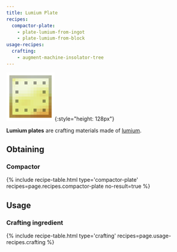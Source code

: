 ```yaml
---
title: Lumium Plate
recipes:
  compactor-plate:
    - plate-lumium-from-ingot
    - plate-lumium-from-block
usage-recipes:
  crafting:
    - augment-machine-insolator-tree
---
```


![Lumium plate](/assets/images/thermal-foundation/plate-lumium.png){:style="height: 128px"}


**Lumium plates** are crafting materials made of
[lumium](/docs/thermal-foundation/items/materials/ingots/lumium-ingot/).


Obtaining
---------

### Compactor
{% include recipe-table.html type='compactor-plate' recipes=page.recipes.compactor-plate no-result=true %}


Usage
-----

### Crafting ingredient
{% include recipe-table.html type='crafting' recipes=page.usage-recipes.crafting %}
